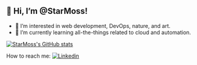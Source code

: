 
## 👋 Hi, I’m @StarMoss! ##
- 👀 I’m interested in web development, DevOps, nature, and art.
- 🌱 I’m currently learning all-the-things related to cloud and automation.

[![StarMoss's GitHub stats](https://github-readme-stats.vercel.app/api?username=starmoss&count_private=true&show_icons=true&theme=cobalt)](https://github.com/starmoss/github-readme-stats)

<!-- [
![Top Langs](https://github-readme-stats.vercel.app/api/top-langs/?username=starmoss&count_private=true&layout=compact)](https://github.com/anuraghazra/github-readme-stats)
--!>

How to reach me:
<a href="https://www.linkedin.com/in/lindseystanton/">
  <img
    alt="Linkedin"
    src="https://img.shields.io/badge/linkedin-0077B5?logo=linkedin&logoColor=white&style=for-the-badge"
  />
</a>

<!---
StarMoss/StarMoss is a ✨ special ✨ repository because its `README.md` (this file) appears on your GitHub profile.
You can click the Preview link to take a look at your changes.
--->
